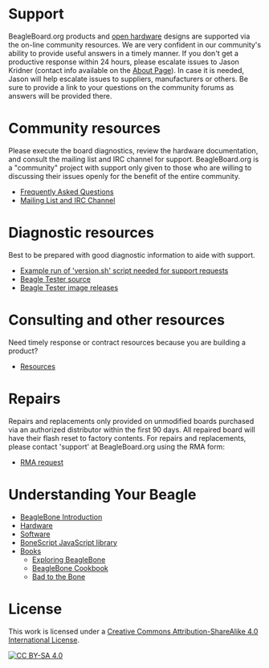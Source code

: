 # Support
<p>BeagleBoard.org products and <a href="https://www.oshwa.org/definition/" class="external">open hardware</a> designs are supported via the on-line community resources. We
    are very confident in our community's ability to provide useful answers in a timely
    manner. If you don't get a productive response within 24 hours, please escalate
    issues to Jason Kridner (contact info available on the <a href="https://beagleboard.org/about">About Page</a>).
    In case it is needed, Jason will help  escalate issues to suppliers, manufacturers
    or others. Be sure to provide a link to your questions on the community forums as
    answers will be provided there.
</p>

# Community resources
 <p>Please execute the board diagnostics, review the hardware documentation, and 
 consult the mailing list and IRC channel for support. BeagleBoard.org is a "community"
 project with support only given to those who are willing to discussing their issues 
 openly for the benefit of the entire community.</p>

* <a href="https://beagleboard.org/support/faq">Frequently Asked Questions</a>
* <a href="https://beagleboard.org//Community">Mailing List and IRC Channel</a>

# Diagnostic resources
<p>Best to be prepared with good diagnostic information to aide with support.</p>

* <a class="external" href="https://groups.google.com/d/msg/beagleboard/4oo4oL20BEs/MVwxfR-XCAAJ">Example run of 'version.sh' script needed for support requests</a>
* <a class="external" href="https://github.com/jadonk/beagle-tester">Beagle Tester source</a>
* <a class="external" href="https://github.com/beagleboard/buildroot/releases">Beagle Tester image releases</a>

# Consulting and other resources
<p>Need timely response or contract resources because you are building a product?</p>

* <a href="https://beagleboard.org/resources">Resources</a>

# Repairs
<p>Repairs and replacements only provided on unmodified boards purchased via an authorized distributor within the first 90 days.  All repaired board will have their flash reset to factory contents.  For repairs and replacements, please contact 'support' at BeagleBoard.org using the RMA form:</p>

* <a href="https://beagleboard.org//support/rma" title="Complete Return Material Authorization form">RMA request</a>

# Understanding Your Beagle
* <a href="https://beagleboard.org//Support/bone101">BeagleBone Introduction</a>
* <a href="https://beagleboard.org//Support/Hardware+Support">Hardware</a>
* <a href="https://beagleboard.org//Support/Software+Support">Software</a>
* <a href="https://beagleboard.org//Support/bonescript">BoneScript JavaScript library</a>
* <a href="https://beagleboard.org//books">Books</a>
   * <a href="https://beagleboard.org//ebb">Exploring BeagleBone</a>
   * <a href="https://beagleboard.org//cookbook">BeagleBone Cookbook</a>
   * <a href="https://beagleboard.org//bad-to-the-bone">Bad to the Bone</a>


# License

This work is licensed under a
[Creative Commons Attribution-ShareAlike 4.0 International License][cc-by-sa].

[![CC BY-SA 4.0][cc-by-sa-image]][cc-by-sa]

[cc-by-sa]: http://creativecommons.org/licenses/by-sa/4.0/
[cc-by-sa-image]: https://licensebuttons.net/l/by-sa/4.0/88x31.png
[cc-by-sa-shield]: https://img.shields.io/badge/License-CC%20BY--SA%204.0-lightgrey.svg
